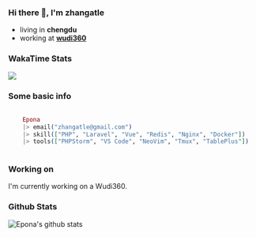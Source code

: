 ### Hi there 👋, I'm zhangatle

- living in **chengdu**
- working at [**wudi360**](https://wudiads.com)

### WakaTime Stats
<img src="https://wakatime.com/share/@1e035f6c-b973-4d36-9fc3-ee02d4318897/5ce2d393-c268-42bc-bf95-d79145e43ea8.png" />

### Some basic info

```elixir
	
	Epona
	|> email("zhangatle@gmail.com")
	|> skill(["PHP", "Laravel", "Vue", "Redis", "Nginx", "Docker"])
	|> tools(["PHPStorm", "VS Code", "NeoVim", "Tmux", "TablePlus"])
	
```

### Working on

I'm currently working on a Wudi360.

### Github Stats

![Epona's github stats](https://github-readme-stats.vercel.app/api?username=zhangatle&show_icons=true)

<!--
**zhangatle/zhangatle** is a ✨ _special_ ✨ repository because its `README.md` (this file) appears on your GitHub profile.

Here are some ideas to get you started:

- 🔭 I’m currently working on ...
- 🌱 I’m currently learning ...
- 👯 I’m looking to collaborate on ...
- 🤔 I’m looking for help with ...
- 💬 Ask me about ...
- 📫 How to reach me: ...
- 😄 Pronouns: ...
- ⚡ Fun fact: ...
-->
